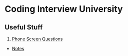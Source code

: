 # Coding Interview University


## Useful Stuff
1. [Phone Screen Questions](http://sites.google.com/site/steveyegge2/five-essential-phone-screen-questions)
  - [Notes](https://gist.github.com/arthur801031/883360875cde487bc1054884daeb89ba)
